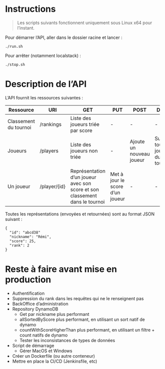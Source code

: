 # Instructions

> Les scripts suivants fonctionnent uniquement sous Linux x64 pour l’instant.

Pour démarrer l’API, aller dans le dossier racine et lancer :

    ./run.sh

Pour arrêter (notamment localstack) :

    ./stop.sh

# Description de l’API

L’API fournit les ressources suivantes :

| Ressource             | URI          | GET                                                                         | PUT                             | POST                     | DELETE                               | 
|-----------------------|--------------|-----------------------------------------------------------------------------|---------------------------------|--------------------------|--------------------------------------|
| Classement du tournoi | /rankings    | Liste des joueurs triée par score                                           | -                               | -                        | -                                    |
| Joueurs               | /players     | Liste des joueurs non triée                                                 | -                               | Ajoute un nouveau joueur | Supprime tous les joueurs du tournoi |
| Un joueur             | /player/{id} | Représentation d’un joueur avec son score et son classement dans le tournoi | Met à jour le score d’un joueur | -                        | -                                    |       

Toutes les représentations (envoyées et retournées) sont au format JSON suivant :

```
{
  "id": "abcd38"
  "nickname": "Rémi",
  "score": 25,
  "rank": 2
}
```

# Reste à faire avant mise en production

- Authentification
- Suppression du rank dans les requêtes qui ne le renseignent pas
- BackOffice d’administration
- Repository DynamoDB
    - Get par nickname plus performant
    - allSortedByScore plus performant, en utilisant un sort natif de dynamo
    - countWithScoreHigherThan plus performant, en utilisant un filtre + count natifs de dynamo
    - Tester les inconsistances de types de données
- Script de démarrage
    - Gérer MacOS et Windows
- Créer un Dockerfile (ou autre conteneur)
- Mettre en place la CI/CD (Jenkinsfile, etc)